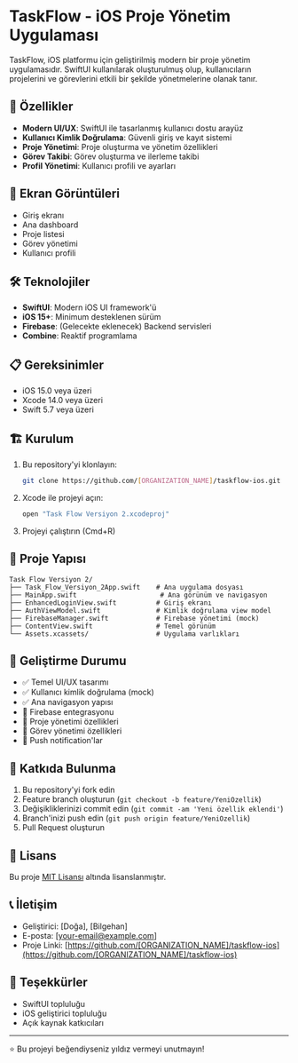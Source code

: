 # TaskFlow - iOS Proje Yönetim Uygulaması

TaskFlow, iOS platformu için geliştirilmiş modern bir proje yönetim uygulamasıdır. SwiftUI kullanılarak oluşturulmuş olup, kullanıcıların projelerini ve görevlerini etkili bir şekilde yönetmelerine olanak tanır.

## 🚀 Özellikler

- **Modern UI/UX**: SwiftUI ile tasarlanmış kullanıcı dostu arayüz
- **Kullanıcı Kimlik Doğrulama**: Güvenli giriş ve kayıt sistemi
- **Proje Yönetimi**: Proje oluşturma ve yönetim özellikleri
- **Görev Takibi**: Görev oluşturma ve ilerleme takibi
- **Profil Yönetimi**: Kullanıcı profili ve ayarları

## 📱 Ekran Görüntüleri

- Giriş ekranı
- Ana dashboard
- Proje listesi
- Görev yönetimi
- Kullanıcı profili

## 🛠 Teknolojiler

- **SwiftUI**: Modern iOS UI framework'ü
- **iOS 15+**: Minimum desteklenen sürüm
- **Firebase**: (Gelecekte eklenecek) Backend servisleri
- **Combine**: Reaktif programlama

## 📋 Gereksinimler

- iOS 15.0 veya üzeri
- Xcode 14.0 veya üzeri
- Swift 5.7 veya üzeri

## 🏗 Kurulum

1. Bu repository'yi klonlayın:
   ```bash
   git clone https://github.com/[ORGANIZATION_NAME]/taskflow-ios.git
   ```

2. Xcode ile projeyi açın:
   ```bash
   open "Task Flow Versiyon 2.xcodeproj"
   ```

3. Projeyi çalıştırın (Cmd+R)

## 📁 Proje Yapısı

```
Task Flow Versiyon 2/
├── Task_Flow_Versiyon_2App.swift    # Ana uygulama dosyası
├── MainApp.swift                     # Ana görünüm ve navigasyon
├── EnhancedLoginView.swift          # Giriş ekranı
├── AuthViewModel.swift              # Kimlik doğrulama view model
├── FirebaseManager.swift            # Firebase yönetimi (mock)
├── ContentView.swift                # Temel görünüm
└── Assets.xcassets/                 # Uygulama varlıkları
```

## 🔄 Geliştirme Durumu

- ✅ Temel UI/UX tasarımı
- ✅ Kullanıcı kimlik doğrulama (mock)
- ✅ Ana navigasyon yapısı
- 🚧 Firebase entegrasyonu
- 🚧 Proje yönetimi özellikleri
- 🚧 Görev yönetimi özellikleri
- 🚧 Push notification'lar

## 🤝 Katkıda Bulunma

1. Bu repository'yi fork edin
2. Feature branch oluşturun (`git checkout -b feature/YeniOzellik`)
3. Değişikliklerinizi commit edin (`git commit -am 'Yeni özellik eklendi'`)
4. Branch'inizi push edin (`git push origin feature/YeniOzellik`)
5. Pull Request oluşturun

## 📝 Lisans

Bu proje [MIT Lisansı](LICENSE) altında lisanslanmıştır.

## 📞 İletişim

- Geliştirici: [Doğa], [Bilgehan]
- E-posta: [your-email@example.com]
- Proje Linki: [https://github.com/[ORGANIZATION_NAME]/taskflow-ios](https://github.com/[ORGANIZATION_NAME]/taskflow-ios)

## 🙏 Teşekkürler

- SwiftUI topluluğu
- iOS geliştirici topluluğu
- Açık kaynak katkıcıları

---

⭐ Bu projeyi beğendiyseniz yıldız vermeyi unutmayın!
